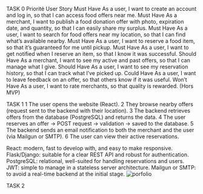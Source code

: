 TASK 0
Priorité	User Story
Must Have	As a user, I want to create an account and log in, so that I can access food offers near me.
Must Have	As a merchant, I want to publish a food donation offer with photo, expiration date, and quantity, so that I can easily share my surplus.
Must Have	As a user, I want to search for food offers near my location, so that I can find what’s available nearby.
Must Have	As a user, I want to reserve a food item, so that it’s guaranteed for me until pickup.
Must Have	As a user, I want to get notified when I reserve an item, so that I know it was successful.
Should Have	As a merchant, I want to see my active and past offers, so that I can manage what I give.
Should Have	As a user, I want to see my reservation history, so that I can track what I’ve picked up.
Could Have	As a user, I want to leave feedback on an offer, so that others know if it was useful.
Won’t Have	As a user, I want to rate merchants, so that quality is rewarded. (Hors MVP)

TASK 1
1 The user opens the website (React).
2 They browse nearby offers (request sent to the backend with their location).
3 The backend retrieves offers from the database (PostgreSQL) and returns the data.
4 The user reserves an offer → POST request → validation → saved to the database.
5 The backend sends an email notification to both the merchant and the user (via Mailgun or SMTP).
6 The user can view their active reservations.


React: modern, fast to develop with, and easy to make responsive.
Flask/Django: suitable for a clear REST API and robust for authentication.
PostgreSQL: relational, well-suited for handling reservations and users.
JWT: simple to manage in a stateless server architecture.
Mailgun or SMTP: to avoid a real-time backend at the initial stage.
![porfolio](https://github.com/user-attachments/assets/a9048afd-6dc6-4b95-8943-922a68df52e0)

TASK 2

